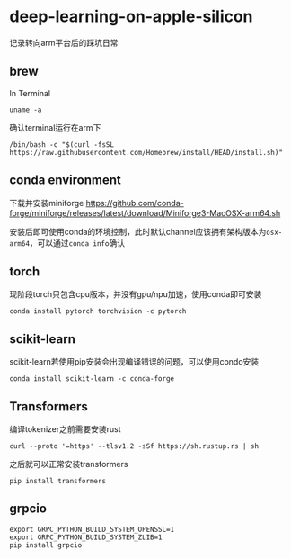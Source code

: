 # deep-learning-on-apple-silicon
记录转向arm平台后的踩坑日常

## brew
In Terminal
```
uname -a
```
确认terminal运行在arm下
```
/bin/bash -c "$(curl -fsSL https://raw.githubusercontent.com/Homebrew/install/HEAD/install.sh)"
```

## conda environment
下载并安装miniforge https://github.com/conda-forge/miniforge/releases/latest/download/Miniforge3-MacOSX-arm64.sh

安装后即可使用conda的环境控制，此时默认channel应该拥有架构版本为`osx-arm64`，可以通过`conda info`确认

## torch
现阶段torch只包含cpu版本，并没有gpu/npu加速，使用conda即可安装
```
conda install pytorch torchvision -c pytorch
```

## scikit-learn
scikit-learn若使用pip安装会出现编译错误的问题，可以使用condo安装
```
conda install scikit-learn -c conda-forge
```

## Transformers
编译tokenizer之前需要安装rust
```
curl --proto '=https' --tlsv1.2 -sSf https://sh.rustup.rs | sh
```
之后就可以正常安装transformers
```
pip install transformers
```

## grpcio
```
export GRPC_PYTHON_BUILD_SYSTEM_OPENSSL=1
export GRPC_PYTHON_BUILD_SYSTEM_ZLIB=1
pip install grpcio
